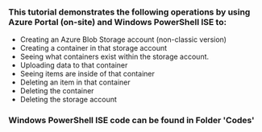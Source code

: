 ### This tutorial demonstrates the following operations by using Azure Portal (on-site) and Windows PowerShell ISE to:

- Creating an Azure Blob Storage account (non-classic version)
- Creating a container in that storage account
- Seeing what containers exist within the storage account.
- Uploading data to that container
- Seeing items are inside of that container
- Deleting an item in that container
- Deleting the container
- Deleting the storage account

### Windows PowerShell ISE code can be found in Folder 'Codes'
